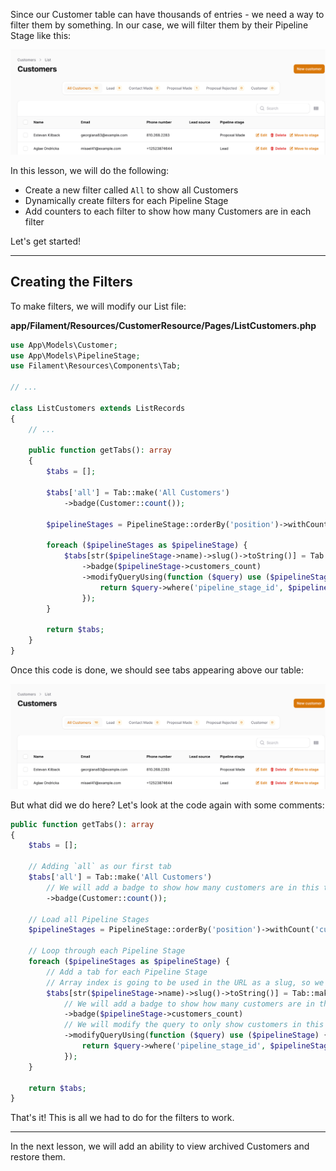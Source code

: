 Since our Customer table can have thousands of entries - we need a way to filter them by something. In our case, we will filter them by their Pipeline Stage like this:

![](./images2/customerTableFilters.png)

In this lesson, we will do the following:

- Create a new filter called `All` to show all Customers
- Dynamically create filters for each Pipeline Stage
- Add counters to each filter to show how many Customers are in each filter

Let's get started!

---

## Creating the Filters

To make filters, we will modify our List file:

**app/Filament/Resources/CustomerResource/Pages/ListCustomers.php** 
```php
use App\Models\Customer;
use App\Models\PipelineStage;
use Filament\Resources\Components\Tab;

// ...

class ListCustomers extends ListRecords
{
    // ...

    public function getTabs(): array
    {
        $tabs = [];

        $tabs['all'] = Tab::make('All Customers')
            ->badge(Customer::count());

        $pipelineStages = PipelineStage::orderBy('position')->withCount('customers')->get();

        foreach ($pipelineStages as $pipelineStage) {
            $tabs[str($pipelineStage->name)->slug()->toString()] = Tab::make($pipelineStage->name)
                ->badge($pipelineStage->customers_count)
                ->modifyQueryUsing(function ($query) use ($pipelineStage) {
                    return $query->where('pipeline_stage_id', $pipelineStage->id);
                });
        }

        return $tabs;
    }
}
```

Once this code is done, we should see tabs appearing above our table:

![](./images2/customerTableFilters.png)

But what did we do here? Let's look at the code again with some comments:

```php
public function getTabs(): array
{
    $tabs = [];

    // Adding `all` as our first tab
    $tabs['all'] = Tab::make('All Customers')
        // We will add a badge to show how many customers are in this tab
        ->badge(Customer::count());

    // Load all Pipeline Stages
    $pipelineStages = PipelineStage::orderBy('position')->withCount('customers')->get();

    // Loop through each Pipeline Stage
    foreach ($pipelineStages as $pipelineStage) {
        // Add a tab for each Pipeline Stage
        // Array index is going to be used in the URL as a slug, so we transform the name into a slug
        $tabs[str($pipelineStage->name)->slug()->toString()] = Tab::make($pipelineStage->name)
            // We will add a badge to show how many customers are in this tab
            ->badge($pipelineStage->customers_count)
            // We will modify the query to only show customers in this Pipeline Stage
            ->modifyQueryUsing(function ($query) use ($pipelineStage) {
                return $query->where('pipeline_stage_id', $pipelineStage->id);
            });
    }

    return $tabs;
}
```

That's it! This is all we had to do for the filters to work.

---

In the next lesson, we will add an ability to view archived Customers and restore them.
